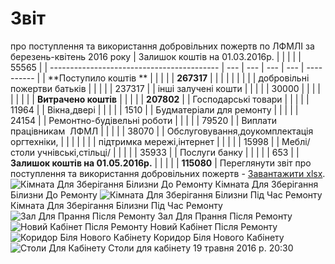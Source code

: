 # Звіт
про поступлення та використання добровільних пожертв
по ЛФМЛІ за березень-квітень 2016 року
|        Залишок коштів на 01.03.2016р.      |     |     |     |     |   55565    |
| ------------------------------------------ | --- | --- | --- | --- | ---------- |
|           **Поступило коштів **            |     |     |     |     | **267317** |
|                                            |     |     |     |     |            |
|        добровільні пожертви батьків        |     |     |     |     |   237317   |
|            інші залучені кошти             |     |     |     |     |   30000    |
|                                            |     |     |     |     |            |
|            **Витрачено коштів**            |     |     |     |     | **207802** |
|            Господарські товари             |     |     |     |     |   11964    |
|                Вікна,двері                 |     |     |     |     |    1510    |
|          Будматеріали для ремонту          |     |     |     |     |   24154    |
|         Ремонтно-будівельні роботи         |     |     |     |     |   79520    |
|         Виплати працівникам  ЛФМЛ          |     |     |     |     |   38070    |
| Обслуговування,доукомплектація оргтехніки, |     |     |     |     |            |
|         підтримка мережі,інтернет          |     |     |     |     |   15998    |
|       Меблі/столи учнівські,стільці/       |     |     |     |     |   35933    |
|               Послуги банку                |     |     |     |     |    653     |
|     **Залишок коштів на 01.05.2016р.**     |     |     |     |     | **115080** |
Переглянути звіт про поступлення та використання добровільних пожертв - [Завантажити xlsx](/files/звіт-за-березень-квітень-2016-року/звіт-лфмл-березень-квітень-2016-року.xlsx).
![Кімната Для Зберігання Білизни До Ремонту](/images/звіт-за-березень-квітень-2016-року/кімната-для-зберігання-білизни-до-ремонту_500x283.jpg)
Кімната Для Зберігання Білизни До Ремонту
![Кімната Для Зберігання Білизни Під Час Ремонту](/images/звіт-за-березень-квітень-2016-року/кімната-для-зберігання-білизни-під-час-ремонту_500x885.jpg)
Кімната Для Зберігання Білизни Під Час Ремонту
![Зал Для Прання Після Ремонту](/images/звіт-за-березень-квітень-2016-року/зал-для-прання-після-ремонту_500x885.jpg)
Зал Для Прання Після Ремонту
![Новий Кабінет Після Ремонту](/images/звіт-за-березень-квітень-2016-року/новий-кабінет-після-ремонту_500x283.jpg)
Новий Кабінет Після Ремонту
![Коридор Біля Нового Кабінету](/images/звіт-за-березень-квітень-2016-року/коридор-біля-нового-кабінету_500x885.jpg)
Коридор Біля Нового Кабінету
![Столи Для Кабінету](/images/звіт-за-березень-квітень-2016-року/столи-для-кабінету_500x283.jpg)
Столи для кабінету
19 травня 2016 р. 20:30
